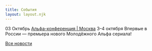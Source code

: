 ```yaml
---
title: События
layout: layout.njk
---
```


 03 Октябрь [Альфа-конференция | Москва](https://rosachurch.ru/content/alfa-konferenciya-moskva) 3–4 октября Впервые в России — премьера нового Молодёжного Альфа сериала!

[Все новости](https://rosachurch.ru/news-events)
